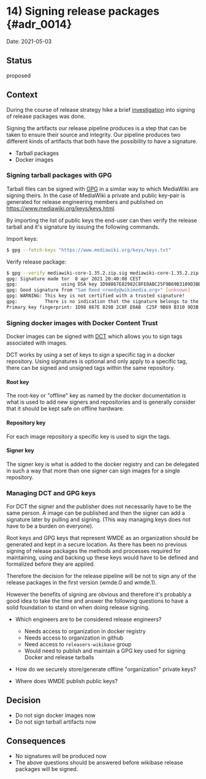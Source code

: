 # 14) Signing release packages {#adr_0014}

Date: 2021-05-03

## Status

proposed

## Context

During the course of release strategy hike a brief [investigation](https://phabricator.wikimedia.org/T272418) into signing of release packages was done.

Signing the artifacts our release pipeline produces is a step that can be taken to ensure their source and integrity. Our pipeline produces two different kinds of artifacts that both have the possibility to have a signature.

- Tarball packages
- Docker images

### Signing tarball packages with GPG

Tarball files can be signed with [GPG](https://gnupg.org/gph/en/manual/x135.html) in a similar way to which MediaWiki are signing theirs. In the case of MediaWiki a private and public key-pair is generated for release engineering members and published on https://www.mediawiki.org/keys/keys.html. 

By importing the list of public keys the end-user can then verify the release tarball and it's signature by issuing the following commands.

Import keys:
```sh
$ gpg --fetch-keys "https://www.mediawiki.org/keys/keys.txt"
```

Verify release package:
```sh
$ gpg --verify mediawiki-core-1.35.2.zip.sig mediawiki-core-1.35.2.zip
gpg: Signature made tor  8 apr 2021 20:40:08 CEST
gpg:                using DSA key 1D98867E82982C8FE0ABC25F9B69B3109D3BB7B0
gpg: Good signature from "Sam Reed <reedy@wikimedia.org>" [unknown]
gpg: WARNING: This key is not certified with a trusted signature!
gpg:          There is no indication that the signature belongs to the owner.
Primary key fingerprint: 1D98 867E 8298 2C8F E0AB  C25F 9B69 B310 9D3B B7B0
```

### Signing docker images with Docker Content Trust 

Docker images can be signed with [DCT](https://docs.docker.com/engine/security/trust/) which allows you to sign tags associated with images.

DCT works by using a set of keys to sign a specific tag in a docker repository.
Using signatures is optional and only apply to a specific tag, there can be signed and unsigned tags within the same repository.

#### Root key 

The root-key or "offline" key as named by the docker documentation is what is used to add new signers and repositories and is generally consider that it should be kept safe on offline hardware.

#### Repository key

For each image repository a specific key is used to sign the tags.

#### Signer key

The signer key is what is added to the docker registry and can be delegated in such a way that more than one signer can sign images for a single repository.

### Managing DCT and GPG keys

For DCT the signer and the publisher does not necessarily have to be the same person. A image can be published and then the signer can add a signature later by pulling and signing. (This way managing keys does not have to be a burden on everyone).

Root keys and GPG keys that represent WMDE as an organization should be generated and kept in a secure location. As there has been no previous signing of release packages the methods and processes required for maintaining, using and backing up these keys would have to be defined and formalized before they are applied.

Therefore the decision for the release pipeline will be not to sign any of the release packages in the first version (wmde.0 and wmde.1).

However the benefits of signing are obvious and therefore it's probably a good idea to take the time and answer the following questions to have a solid foundation to stand on when doing release signing.

- Which engineers are to be considered release engineers?
    - Needs access to organization in docker registry
    - Needs access to organization in github
    - Need access to `releasers-wikibase` group
    - Would need to publish and maintain a GPG key used for signing Docker and release tarballs

- How do we securely store/generate offline "organization" private keys?

- Where does WMDE publish public keys?

## Decision

- Do not sign docker images now
- Do not sign tarball artifacts now

## Consequences

- No signatures will be produced now
- The above questions should be answered before wikibase release packages will be signed.
